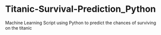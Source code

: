 # Titanic-Survival-Prediction_Python
Machine Learning Script using Python to predict the chances of surviving on the titanic
